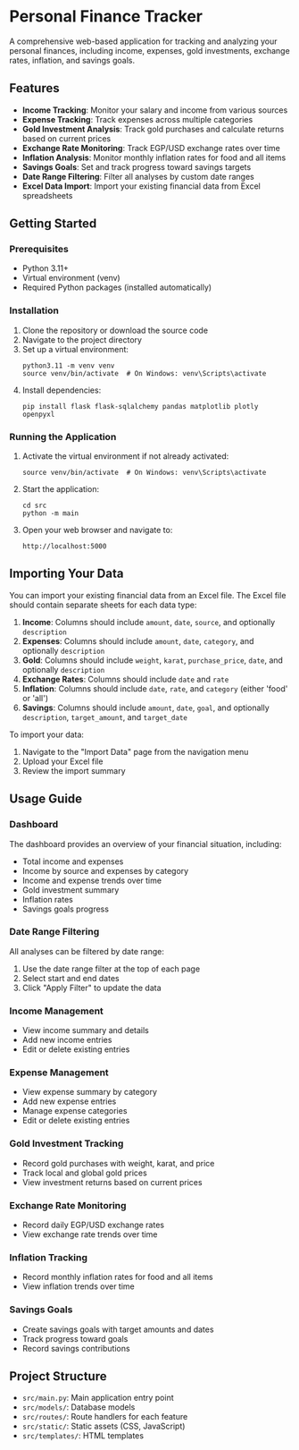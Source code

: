 # Personal Finance Tracker

A comprehensive web-based application for tracking and analyzing your personal finances, including income, expenses, gold investments, exchange rates, inflation, and savings goals.

## Features

- **Income Tracking**: Monitor your salary and income from various sources
- **Expense Tracking**: Track expenses across multiple categories
- **Gold Investment Analysis**: Track gold purchases and calculate returns based on current prices
- **Exchange Rate Monitoring**: Track EGP/USD exchange rates over time
- **Inflation Analysis**: Monitor monthly inflation rates for food and all items
- **Savings Goals**: Set and track progress toward savings targets
- **Date Range Filtering**: Filter all analyses by custom date ranges
- **Excel Data Import**: Import your existing financial data from Excel spreadsheets

## Getting Started

### Prerequisites

- Python 3.11+
- Virtual environment (venv)
- Required Python packages (installed automatically)

### Installation

1. Clone the repository or download the source code
2. Navigate to the project directory
3. Set up a virtual environment:
   ```
   python3.11 -m venv venv
   source venv/bin/activate  # On Windows: venv\Scripts\activate
   ```
4. Install dependencies:
   ```
   pip install flask flask-sqlalchemy pandas matplotlib plotly openpyxl
   ```

### Running the Application

1. Activate the virtual environment if not already activated:
   ```
   source venv/bin/activate  # On Windows: venv\Scripts\activate
   ```
2. Start the application:
   ```
   cd src
   python -m main
   ```
3. Open your web browser and navigate to:
   ```
   http://localhost:5000
   ```

## Importing Your Data

You can import your existing financial data from an Excel file. The Excel file should contain separate sheets for each data type:

1. **Income**: Columns should include `amount`, `date`, `source`, and optionally `description`
2. **Expenses**: Columns should include `amount`, `date`, `category`, and optionally `description`
3. **Gold**: Columns should include `weight`, `karat`, `purchase_price`, `date`, and optionally `description`
4. **Exchange Rates**: Columns should include `date` and `rate`
5. **Inflation**: Columns should include `date`, `rate`, and `category` (either 'food' or 'all')
6. **Savings**: Columns should include `amount`, `date`, `goal`, and optionally `description`, `target_amount`, and `target_date`

To import your data:
1. Navigate to the "Import Data" page from the navigation menu
2. Upload your Excel file
3. Review the import summary

## Usage Guide

### Dashboard

The dashboard provides an overview of your financial situation, including:
- Total income and expenses
- Income by source and expenses by category
- Income and expense trends over time
- Gold investment summary
- Inflation rates
- Savings goals progress

### Date Range Filtering

All analyses can be filtered by date range:
1. Use the date range filter at the top of each page
2. Select start and end dates
3. Click "Apply Filter" to update the data

### Income Management

- View income summary and details
- Add new income entries
- Edit or delete existing entries

### Expense Management

- View expense summary by category
- Add new expense entries
- Manage expense categories
- Edit or delete existing entries

### Gold Investment Tracking

- Record gold purchases with weight, karat, and price
- Track local and global gold prices
- View investment returns based on current prices

### Exchange Rate Monitoring

- Record daily EGP/USD exchange rates
- View exchange rate trends over time

### Inflation Tracking

- Record monthly inflation rates for food and all items
- View inflation trends over time

### Savings Goals

- Create savings goals with target amounts and dates
- Track progress toward goals
- Record savings contributions

## Project Structure

- `src/main.py`: Main application entry point
- `src/models/`: Database models
- `src/routes/`: Route handlers for each feature
- `src/static/`: Static assets (CSS, JavaScript)
- `src/templates/`: HTML templates
